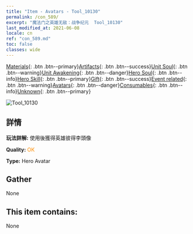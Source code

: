 ```yaml
---
title: "Item - Avatars - Tool_10130"
permalink: /con_589/
excerpt: "魔法门之英雄无敌：战争纪元  Tool_10130"
last_modified_at: 2021-06-08
locale: cn
ref: "con_589.md"
toc: false
classes: wide
---
```

 [Materials](/ItemsCN/){: .btn .btn--primary}[Artifacts](/ItemsCN/Artifacts/){: .btn .btn--success}[Unit Soul](/ItemsCN/UnitSoul/){: .btn .btn--warning}[Unit Awakening](/ItemsCN/UnitAwakening/){: .btn .btn--danger}[Hero Soul](/ItemsCN/HeroSoul/){: .btn .btn--info}[Hero Skill](/ItemsCN/HeroSkill/){: .btn .btn--primary}[Gift](/ItemsCN/Gift/){: .btn .btn--success}[Event related](/ItemsCN/Events/){: .btn .btn--warning}[Avatars](/ItemsCN/Avatars/){: .btn .btn--danger}[Consumables](/ItemsCN/Consumables/){: .btn .btn--info}[Unknown](/ItemsCN/Unknown/){: .btn .btn--primary}

 ![Tool_10130](/images/h/h_PeterLee.jpg)

## 詳情
 **玩法詳解:** 使用後獲得英雄彼得李頭像

 **Quality:** <span style="color: #FF8C00">OK</span>

 **Type:** Hero Avatar

## Gather

  None

## This item contains:

  None

